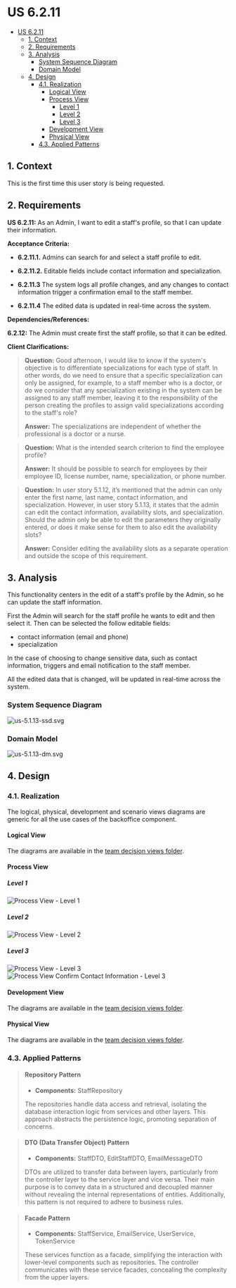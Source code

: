 # US 6.2.11

<!-- TOC -->
* [US 6.2.11](#us-6211)
  * [1. Context](#1-context)
  * [2. Requirements](#2-requirements)
  * [3. Analysis](#3-analysis)
    * [System Sequence Diagram](#system-sequence-diagram)
    * [Domain Model](#domain-model)
  * [4. Design](#4-design)
    * [4.1. Realization](#41-realization)
      * [Logical View](#logical-view)
      * [Process View](#process-view)
        * [Level 1](#level-1)
        * [Level 2](#level-2)
        * [Level 3](#level-3)
      * [Development View](#development-view)
      * [Physical View](#physical-view-)
    * [4.3. Applied Patterns](#43-applied-patterns)
<!-- TOC -->


## 1. Context

This is the first time this user story is being requested.

## 2. Requirements

**US 6.2.11:** As an Admin, I want to edit a staff's profile, so that I can update their information.

**Acceptance Criteria:**

- **6.2.11.1.** Admins can search for and select a staff profile to edit.

- **6.2.11.2.** Editable fields include contact information and specialization.

- **6.2.11.3** The system logs all profile changes, and any changes to contact information trigger a confirmation email
to the staff member.

- **6.2.11.4** The edited data is updated in real-time across the system.

**Dependencies/References:**

**6.2.12:** The Admin must create first the staff profile, so that it can be edited.

**Client Clarifications:**

> **Question:** Good afternoon, I would like to know if the system's objective is to differentiate specializations for
> each type of staff. In other words, do we need to ensure that a specific specialization can only be assigned,
> for example, to a staff member who is a doctor, or do we consider that any specialization existing in the system
> can be assigned to any staff member, leaving it to the responsibility of the person creating the profiles to assign
> valid specializations according to the staff's role?
>
> **Answer:** The specializations are independent of whether the professional is a doctor or a nurse.


> **Question:** What is the intended search criterion to find the employee profile? 
> 
>
> **Answer:** It should be possible to search for employees by their employee ID, license number, name, specialization, or phone number.


> **Question:** In user story 5.1.12, it’s mentioned that the admin can only enter the first name, last name,
> contact information, and specialization. However, in user story 5.1.13, it states that the admin can edit the
> contact information, availability slots, and specialization. Should the admin only be able to edit the
> parameters they originally entered, or does it make sense for them to also edit the availability slots? 
> 
>
> **Answer:** Consider editing the availability slots as a separate operation and outside the scope of this requirement.

## 3. Analysis

This functionality centers in the edit of a staff's profile by the Admin, so he can update the staff information.

First the Admin will search for the staff profile he wants to edit and then select it. Then can be selected the follow
editable fields:
- contact information (email and phone)
- specialization

In the case of choosing to change sensitive data, such as contact information, triggers and email notification to the
staff member.

All the edited data that is changed, will be updated in real-time across the system.


### System Sequence Diagram

![us-5.1.13-ssd.svg](diagrams/ssd/us-5.1.13-ssd.svg)

### Domain Model

![us-5.1.13-dm.svg](diagrams/dm/us-5.1.13-dm.svg)

## 4. Design

### 4.1. Realization

The logical, physical, development and scenario views diagrams are generic for all the use cases of the backoffice component.

#### Logical View

The diagrams are available in the [team decision views folder](../../team-decisions/views/general-views.md#1-logical-view).

#### Process View

##### Level 1

![Process View - Level 1](diagrams/n1/process-view-nivel1.svg)

##### Level 2

![Process View - Level 2](diagrams/n2/process-view-nivel2.svg)

##### Level 3

![Process View - Level 3](diagrams/n3/process-view-nivel3.svg)
![Process View Confirm Contact Information - Level 3](diagrams/n3/process-view-nivel3-confirmEmail.svg)

#### Development View

The diagrams are available in the [team decision views folder](../../team-decisions/views/general-views.md#3-development-view).

#### Physical View 

The diagrams are available in the [team decision views folder](../../team-decisions/views/general-views.md#4-physical-view).

### 4.3. Applied Patterns

> #### **Repository Pattern**
>
>* **Components:** StaffRepository
>
> The repositories handle data access and retrieval, isolating the database interaction logic from services and other
> layers. This approach abstracts the persistence logic, promoting separation of concerns.


> #### **DTO (Data Transfer Object) Pattern**
>
>* **Components:** StaffDTO, EditStaffDTO, EmailMessageDTO
>
> DTOs are utilized to transfer data between layers, particularly from the controller layer to the service layer and
> vice versa. Their main purpose is to convey data in a structured and decoupled manner without revealing the internal
> representations of entities. Additionally, this pattern is not required to adhere to business rules.


> #### **Facade Pattern**
>
>* **Components:** StaffService, EmailService, UserService, TokenService
>
> These services function as a facade, simplifying the interaction with lower-level components such as repositories.
> The controller communicates with these service facades, concealing the complexity from the upper layers.
